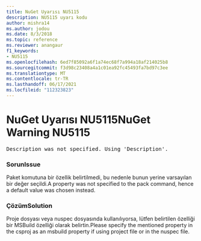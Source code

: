 ```yaml
---
title: NuGet Uyarısı NU5115
description: NU5115 uyarı kodu
author: mishra14
ms.author: jodou
ms.date: 8/3/2018
ms.topic: reference
ms.reviewer: anangaur
f1_keywords:
- NU5115
ms.openlocfilehash: 6ed7f85092a6f1a74ec68f7a994a18af214025b8
ms.sourcegitcommit: f3d98c23408a4a1c01ea92fc45493fa7bd97c3ee
ms.translationtype: MT
ms.contentlocale: tr-TR
ms.lasthandoff: 06/17/2021
ms.locfileid: "112323823"
---
```

# <a name="nuget-warning-nu5115"></a><span data-ttu-id="ab18b-103">NuGet Uyarısı NU5115</span><span class="sxs-lookup"><span data-stu-id="ab18b-103">NuGet Warning NU5115</span></span>
<pre>Description was not specified. Using 'Description'.</pre>

### <a name="issue"></a><span data-ttu-id="ab18b-104">Sorun</span><span class="sxs-lookup"><span data-stu-id="ab18b-104">Issue</span></span>

<span data-ttu-id="ab18b-105">Paket komutuna bir özellik belirtilmedi, bu nedenle bunun yerine varsayılan bir değer seçildi.</span><span class="sxs-lookup"><span data-stu-id="ab18b-105">A property was not specified to the pack command, hence a default value was chosen instead.</span></span>


### <a name="solution"></a><span data-ttu-id="ab18b-106">Çözüm</span><span class="sxs-lookup"><span data-stu-id="ab18b-106">Solution</span></span>

<span data-ttu-id="ab18b-107">Proje dosyası veya nuspec dosyasında kullanılıyorsa, lütfen belirtilen özelliği bir MSBuild özelliği olarak belirtin.</span><span class="sxs-lookup"><span data-stu-id="ab18b-107">Please specify the mentioned property in the csproj as an msbuild property if using project file or in the nuspec file.</span></span>

